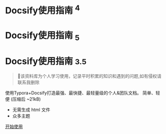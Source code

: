 <!-- _coverpage.md -->

# Docsify使用指南 <sup>4<sup>
# Docsify使用指南 <sub>5<sub>
# Docsify使用指南 <small>3.5</small>

> 💪该资料库为个人学习使用，记录平时积累的知识和遇到的问题,如有侵权请联系我删除

使用Typora+Docsify打造最强、最快捷、最轻量级的个人&团队文档。 简单、轻便 (压缩后 ~21kB)
- 无需生成 html 文件
- 众多主题


[开始使用](/README.md)

